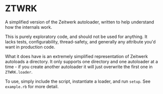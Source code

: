 # ZTWRK

A simplified version of the Zeitwerk autoloader, written to help understand how the internals work.

This is purely exploratory code, and should not be used for anything. It lacks tests, configurability, thread-safety, and generally any attribute you'd want in production code.

What it does have is an extremely simplified representation of Zeitwerk autoloads a directory. It only supports one directory and one autoloader at a time - if you create another autoloader it will just overwrite the first one in `ZTWRK.loader`.

To use, simply include the script, instantiate a loader, and run `setup`. See `example.rb` for more detail.
